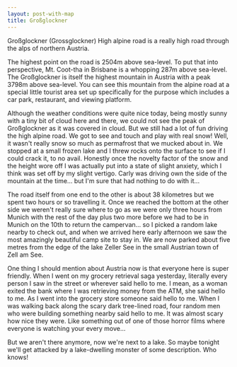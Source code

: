 ```yaml
---
layout: post-with-map
title: Großglockner
---
```


Großglockner (Grossglockner) High alpine road is a really high road through the alps of northern Austria.

The highest point on the road is 2504m above sea-level. To put that into perspective, Mt. Coot-tha in Brisbane is a whopping 287m above sea-level. The Großglockner is itself the highest mountain in Austria with a peak 3798m above sea-level. You can see this mountain from the alpine road at a special little tourist area set up specifically for the purpose which includes a car park, restaurant, and viewing platform.

Although the weather conditions were quite nice today, being mostly sunny with a tiny bit of cloud here and there, we could not see the peak of Großglockner as it was covered in cloud. But we still had a lot of fun driving the high alpine road. We got to see and touch and play with real snow! Well, it wasn't really snow so much as permafrost that we mucked about in. We stopped at a small frozen lake and I threw rocks onto the surface to see if I could crack it, to no avail. Honestly once the novelty factor of the snow and the height wore off I was actually put into a state of slight anxiety, which I think was set off by my slight vertigo. Carly was driving own the side of the mountain at the time... but I'm sure that had nothing to do with it...

The road itself from one end to the other is about 38 kilometres but we spent two hours or so travelling it. Once we reached the bottom at the other side we weren't really sure where to go as we were only three hours from Munich with the rest of the day plus two more before we had to be in Munich on the 10th to return the campervan... so I picked a random lake nearby to check out, and when we arrived here early afternoon we saw the most amazingly beautiful camp site to stay in. We are now parked about five metres from the edge of the lake Zeller See in the small Austrian town of Zell am See.

One thing I should mention about Austria now is that everyone here is super friendly. When I went on my grocery retrieval saga yesterday, literally every person I saw in the street or wherever said hello to me. I mean, as a woman exited the bank where I was retrieving money from the ATM, she said hello to me. As I went into the grocery store someone said hello to me. When I was walking back along the scary dark tree-lined road, four random men who were building something nearby said hello to me. It was almost scary how nice they were. Like something out of one of those horror films where everyone is watching your every move...

But we aren't there anymore, now we're next to a lake. So maybe tonight we'll get attacked by a lake-dwelling monster of some description. Who knows!


